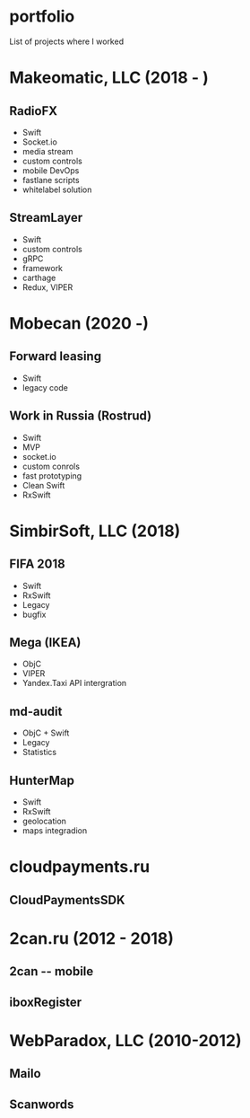 # portfolio
List of projects where I worked

# Makeomatic, LLC (2018 - )

## RadioFX
 - Swift
 - Socket.io
 - media stream
 - custom controls
 - mobile DevOps
 - fastlane scripts
 - whitelabel solution

## StreamLayer
 - Swift
 - custom controls
 - gRPC
 - framework
 - carthage
 - Redux, VIPER

# Mobecan (2020 -)

## Forward leasing
  - Swift
  - legacy code

## Work in Russia (Rostrud)
 - Swift
 - MVP
 - socket.io
 - custom conrols
 - fast prototyping
 - Clean Swift
 - RxSwift

# SimbirSoft, LLC (2018)

## FIFA 2018
 - Swift
 - RxSwift
 - Legacy
 - bugfix

## Mega (IKEA)
 - ObjC
 - VIPER
 - Yandex.Taxi API intergration

## md-audit
 - ObjC + Swift
 - Legacy
 - Statistics

## HunterMap
 - Swift
 - RxSwift
 - geolocation
 - maps integradion
 
# cloudpayments.ru

## CloudPaymentsSDK

# 2can.ru (2012 - 2018)

## 2can -- mobile 

## iboxRegister

# WebParadox, LLC (2010-2012)

## Mailo

## Scanwords
